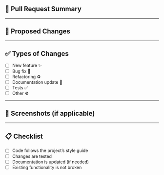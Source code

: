 ## 📝 Pull Request Summary

<!-- Briefly describe what this PR does. -->

---

## 🔄 Proposed Changes

<!-- List the main changes introduced in this PR. For example:
- Added ProductCard component
- Implemented "add to cart" logic
- Updated homepage styles -->

---


## ✅ Types of Changes

<!-- Check the relevant option(s). -->
- [ ] New feature ✨
- [ ] Bug fix 🐛
- [ ] Refactoring ♻️
- [ ] Documentation update 📝
- [ ] Tests ✅
- [ ] Other ⚙️

---


## 📸 Screenshots (if applicable)

<!-- Add screenshots or GIFs to help visualize the changes. -->

---

## 📋 Checklist

- [ ] Code follows the project’s style guide
- [ ] Changes are tested
- [ ] Documentation is updated (if needed)
- [ ] Existing functionality is not broken
